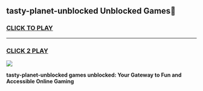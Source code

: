 
## tasty-planet-unblocked Unblocked Games👋
<h3>
<a href="https://news.freeplayer.one?title=tasty-planet-unblocked&ref=16F">CLICK TO PLAY</a></h3>
<hr>

<h3>
<a href="https://news.freeplayer.one?title=tasty-planet-unblocked&ref=16F">CLICK 2 PLAY</a>
  
</h3>

<a href="https://news.freeplayer.one?title=tasty-planet-unblocked&ref=16F/"><img src="https://clearcache.store/games.png"></a>


**tasty-planet-unblocked games unblocked: Your Gateway to Fun and Accessible Online Gaming**

